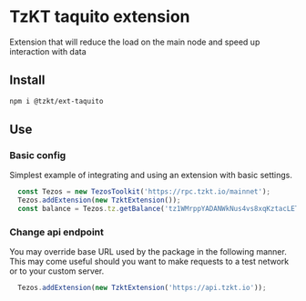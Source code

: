 # TzKT taquito extension
Extension that will reduce the load on the main node and speed up interaction with data

## Install

```bash
npm i @tzkt/ext-taquito
```

## Use

### Basic config

Simplest example of integrating and using an extension with basic settings.

```js 
  const Tezos = new TezosToolkit('https://rpc.tzkt.io/mainnet');
  Tezos.addExtension(new TzktExtension());
  const balance = Tezos.tz.getBalance('tz1WMrppYADANWkNus4vs8xqKztacLETnKmT')
```

### Change api endpoint

You may override base URL used by the package in the following manner. This may come useful should you want to make requests to a test network or to your custom server.

```js 
  Tezos.addExtension(new TzktExtension('https://api.tzkt.io'));
```

